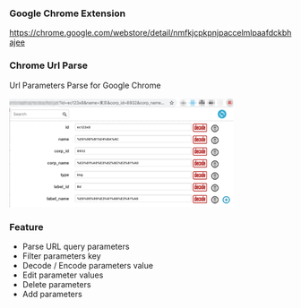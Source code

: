 ### Google Chrome Extension

https://chrome.google.com/webstore/detail/nmfkjcpkpnjpaccelmlpaafdckbhajee

### Chrome Url Parse

Url Parameters Parse for Google Chrome

<img src="https://github.com/megumiimai/ChromeUrlParse/blob/master/howto/use.png" width="400">

### Feature
- Parse URL query parameters
- Filter parameters key
- Decode / Encode parameters value
- Edit parameter values
- Delete parameters
- Add parameters
